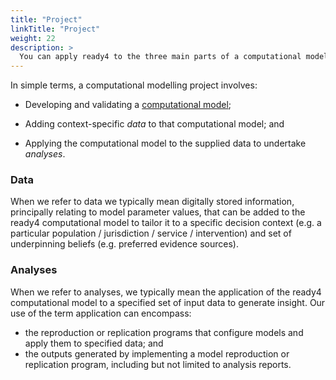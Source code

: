 ```yaml
---
title: "Project"
linkTitle: "Project"
weight: 22
description: >
  You can apply ready4 to the three main parts of a computational modelling project.
---
```


In simple terms, a computational modelling project involves:

- Developing and validating a [computational model](../model);

- Adding context-specific *data* to that computational model; and

- Applying the computational model to the supplied data to undertake *analyses*.

### Data
When we refer to data we typically mean digitally stored information, principally relating to model parameter values, that can be added to the ready4 computational model to tailor it to a specific decision context (e.g. a particular population / jurisdiction / service / intervention) and set of underpinning beliefs (e.g. preferred evidence sources).

### Analyses
When we refer to analyses, we typically mean the application of the ready4 computational model to a specified set of input data to generate insight. Our use of the term application can encompass:

- the reproduction or replication programs that configure models and apply them to specified data; and
- the outputs generated by implementing a model reproduction or replication program, including but not limited to analysis reports.

